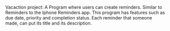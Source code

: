 Vacaction project:
A Program where users can create reminders. Similar to Reminders to the Iphone Reminders app.
This program has features such as due date, priority and completion status.
Each reminder that someone made, can put its title and its description.
